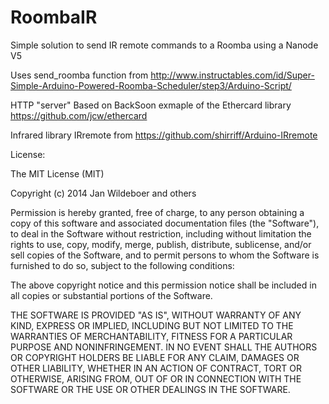 RoombaIR
========

Simple solution to send IR remote commands to a Roomba using a Nanode V5

Uses send_roomba function from http://www.instructables.com/id/Super-Simple-Arduino-Powered-Roomba-Scheduler/step3/Arduino-Script/

HTTP "server" Based on BackSoon exmaple of the Ethercard library https://github.com/jcw/ethercard

Infrared library IRremote from https://github.com/shirriff/Arduino-IRremote

License:

The MIT License (MIT)

Copyright (c) 2014 Jan Wildeboer and others

Permission is hereby granted, free of charge, to any person obtaining a copy
of this software and associated documentation files (the "Software"), to deal
in the Software without restriction, including without limitation the rights
to use, copy, modify, merge, publish, distribute, sublicense, and/or sell
copies of the Software, and to permit persons to whom the Software is
furnished to do so, subject to the following conditions:

The above copyright notice and this permission notice shall be included in
all copies or substantial portions of the Software.

THE SOFTWARE IS PROVIDED "AS IS", WITHOUT WARRANTY OF ANY KIND, EXPRESS OR
IMPLIED, INCLUDING BUT NOT LIMITED TO THE WARRANTIES OF MERCHANTABILITY,
FITNESS FOR A PARTICULAR PURPOSE AND NONINFRINGEMENT. IN NO EVENT SHALL THE
AUTHORS OR COPYRIGHT HOLDERS BE LIABLE FOR ANY CLAIM, DAMAGES OR OTHER
LIABILITY, WHETHER IN AN ACTION OF CONTRACT, TORT OR OTHERWISE, ARISING FROM,
OUT OF OR IN CONNECTION WITH THE SOFTWARE OR THE USE OR OTHER DEALINGS IN
THE SOFTWARE.
